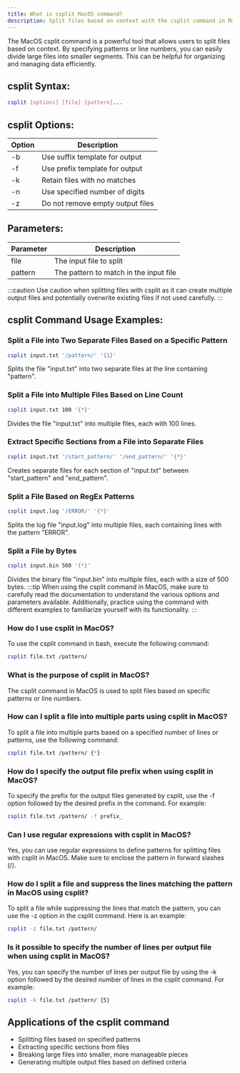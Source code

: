```yaml
---
title: What is csplit MacOS command?
description: Split files based on context with the csplit command in MacOS. Learn how to divide files easily and efficiently.
---
```


The MacOS csplit command is a powerful tool that allows users to split files based on context. By specifying patterns or line numbers, you can easily divide large files into smaller segments. This can be helpful for organizing and managing data efficiently.

## csplit Syntax:
```bash
csplit [options] [file] [pattern]...
```

## csplit Options:
| Option | Description                      |
|--------|----------------------------------|
| -b     | Use suffix template for output   |
| -f     | Use prefix template for output   |
| -k     | Retain files with no matches     |
| -n     | Use specified number of digits   |
| -z     | Do not remove empty output files |

## Parameters:
| Parameter | Description                           |
|-----------|---------------------------------------|
| file      | The input file to split               |
| pattern   | The pattern to match in the input file|

:::caution
Use caution when splitting files with csplit as it can create multiple output files and potentially overwrite existing files if not used carefully.
:::
## csplit Command Usage Examples:
### Split a File into Two Separate Files Based on a Specific Pattern
```bash
csplit input.txt '/pattern/' '{1}'
```
Splits the file "input.txt" into two separate files at the line containing "pattern".

### Split a File into Multiple Files Based on Line Count
```bash
csplit input.txt 100 '{*}'
```
Divides the file "input.txt" into multiple files, each with 100 lines.

### Extract Specific Sections from a File into Separate Files
```bash
csplit input.txt '/start_pattern/' '/end_pattern/' '{*}'
```
Creates separate files for each section of "input.txt" between "start_pattern" and "end_pattern".

### Split a File Based on RegEx Patterns
```bash
csplit input.log '/ERROR/' '{*}'
```
Splits the log file "input.log" into multiple files, each containing lines with the pattern "ERROR".

### Split a File by Bytes
```bash
csplit input.bin 500 '{*}'
```
Divides the binary file "input.bin" into multiple files, each with a size of 500 bytes.
:::tip
When using the csplit command in MacOS, make sure to carefully read the documentation to understand the various options and parameters available. Additionally, practice using the command with different examples to familiarize yourself with its functionality.
:::

### How do I use csplit in MacOS?
To use the csplit command in bash, execute the following command:
```bash
csplit file.txt /pattern/
```

### What is the purpose of csplit in MacOS?
The csplit command in MacOS is used to split files based on specific patterns or line numbers.

### How can I split a file into multiple parts using csplit in MacOS?
To split a file into multiple parts based on a specified number of lines or patterns, use the following command:
```bash
csplit file.txt /pattern/ {*}
```

### How do I specify the output file prefix when using csplit in MacOS?
To specify the prefix for the output files generated by csplit, use the -f option followed by the desired prefix in the command. For example:
```bash
csplit file.txt /pattern/ -f prefix_
```

### Can I use regular expressions with csplit in MacOS?
Yes, you can use regular expressions to define patterns for splitting files with csplit in MacOS. Make sure to enclose the pattern in forward slashes (/). 

### How do I split a file and suppress the lines matching the pattern in MacOS using csplit?
To split a file while suppressing the lines that match the pattern, you can use the -z option in the csplit command. Here is an example:
```bash
csplit -z file.txt /pattern/
```

### Is it possible to specify the number of lines per output file when using csplit in MacOS?
Yes, you can specify the number of lines per output file by using the -k option followed by the desired number of lines in the csplit command. For example:
```bash
csplit -k file.txt /pattern/ {5}
```

## Applications of the csplit command

- Splitting files based on specified patterns
- Extracting specific sections from files
- Breaking large files into smaller, more manageable pieces
- Generating multiple output files based on defined criteria